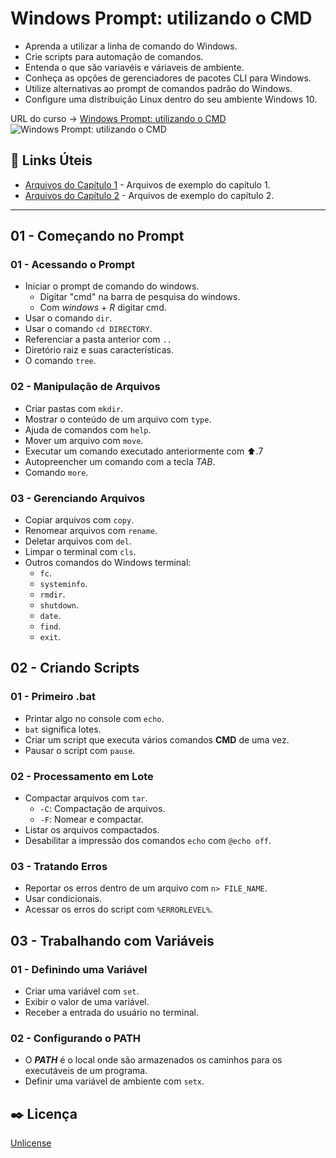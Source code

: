 # Windows Prompt: utilizando o CMD

* Aprenda a utilizar a linha de comando do Windows.
* Crie scripts para automação de comandos.
* Entenda o que são variavéis e váriaveis de ambiente.
* Conheça as opções de gerenciadores de pacotes CLI para Windows.
* Utilize alternativas ao prompt de comandos padrão do Windows.
* Configure uma distribuição Linux dentro do seu ambiente Windows 10.

URL do curso -> [Windows Prompt: utilizando o CMD](https://cursos.alura.com.br/course/windows-prompt-utilizando-cmd)
![Windows Prompt: utilizando o CMD](https://www.alura.com.br/assets/api/share/curso-windows-prompt-utilizando-cmd.png)

## &#x1F517; Links Úteis
* [Arquivos do Capítulo 1](https://github.com/alura-cursos/cursoprompt/tree/Aula01) - Arquivos de exemplo do capítulo 1.
* [Arquivos do Capítulo 2](https://github.com/alura-cursos/cursoprompt/tree/Aula02) - Arquivos de exemplo do capítulo 2.

***

## 01 - Começando no Prompt

### 01 - Acessando o Prompt
* Iniciar o prompt de comando do windows.
    * Digitar "cmd" na barra de pesquisa do windows.
    * Com *windows* + *R* digitar cmd.
* Usar o comando `dir`.
* Usar o comando `cd DIRECTORY`.
* Referenciar a pasta anterior com `..`
* Diretório raiz e suas características.
* O comando `tree`.

### 02 - Manipulação de Arquivos
* Criar pastas com `mkdir`.
* Mostrar o conteúdo de um arquivo com `type`.
* Ajuda de comandos com `help`.
* Mover um arquivo com `move`.
* Executar um comando executado anteriormente com &#x2B06;.7
* Autopreencher um comando com a tecla *TAB*.
* Comando `more`.

### 03 - Gerenciando Arquivos
* Copiar arquivos com `copy`.
* Renomear arquivos com `rename`.
* Deletar arquivos com `del`.
* Limpar o terminal com `cls`.
* Outros comandos do Windows terminal:
    * `fc`.
    * `systeminfo`.
    * `rmdir`.
    * `shutdown`.
    * `date`.
    * `find`.
    * `exit`.

## 02 - Criando Scripts

### 01 - Primeiro .bat
* Printar algo no console com `echo`.
* `bat` significa lotes.
* Criar um script que executa vários comandos **CMD** de uma vez.
* Pausar o script com `pause`.

### 02 - Processamento em Lote
* Compactar arquivos com `tar`.
    * `-C`: Compactação de arquivos.
    * `-F`: Nomear e compactar.
* Listar os arquivos compactados.
* Desabilitar a impressão dos comandos `echo` com `@echo off`.

### 03 - Tratando Erros
* Reportar os erros dentro de um arquivo com `n> FILE_NAME`.
* Usar condicionais.
* Acessar os erros do script com `%ERRORLEVEL%`.

## 03 - Trabalhando com Variáveis

### 01 - Definindo uma Variável
* Criar uma variável com `set`.
* Exibir o valor de uma variável.
* Receber a entrada do usuário no terminal.

### 02 - Configurando o PATH
* O ***PATH*** é o local onde são armazenados os caminhos para os executáveis de um programa.
* Definir uma variável de ambiente com `setx`.

## :black_nib: Licença
[Unlicense](https://unlicense.org)